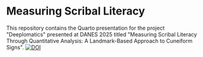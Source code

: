 # Measuring Scribal Literacy

This repository contains the Quarto presentation for the project "Deeplomatics" presented at DANES 2025 titled "Measuring Scribal Literacy Through Quantitative Analysis: A Landmark-Based Approach to Cuneiform Signs".
[![DOI](https://zenodo.org/badge/DOI/10.5281/zenodo.17138258.svg)](https://doi.org/10.5281/zenodo.17138258)
